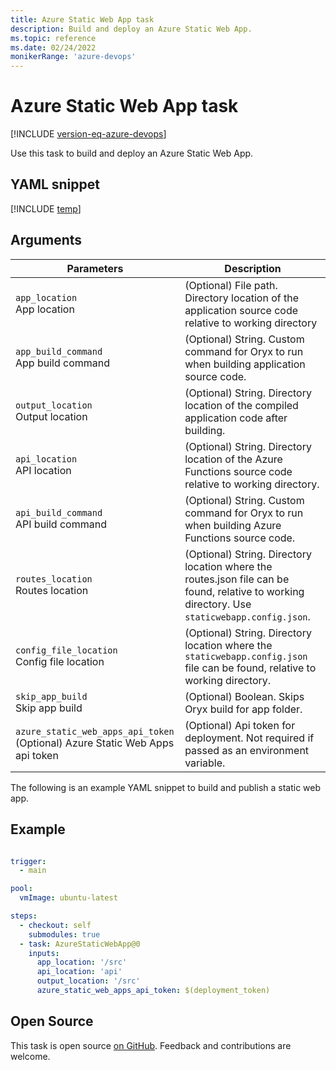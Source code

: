 ```yaml
---
title: Azure Static Web App task
description: Build and deploy an Azure Static Web App.
ms.topic: reference
ms.date: 02/24/2022
monikerRange: 'azure-devops'
---
```


# Azure Static Web App task

[!INCLUDE [version-eq-azure-devops](../../../includes/version-eq-azure-devops.md)]

Use this task to build and deploy an Azure Static Web App.

## YAML snippet

[!INCLUDE [temp](../includes/yaml/AzureStaticWebAppV0.md)]
## Arguments

| Parameters | Description |
|------------|-------------|
| `app_location`<br/>App location | (Optional) File path. Directory location of the application source code relative to working directory |
| `app_build_command`<br/>App build command | (Optional) String. Custom command for Oryx to run when building application source code. |
| `output_location`<br/>Output location | (Optional) String. Directory location of the compiled application code after building. |
| `api_location`<br/>API location | (Optional) String. Directory location of the Azure Functions source code relative to working directory. |
| `api_build_command`<br/>API build command | (Optional) String. Custom command for Oryx to run when building Azure Functions source code. |
| `routes_location`<br/>Routes location | (Optional) String. Directory location where the routes.json file can be found, relative to working directory. Use `staticwebapp.config.json`. |
| `config_file_location`<br/>Config file location | (Optional) String. Directory location where the `staticwebapp.config.json` file can be found, relative to working directory. |
| `skip_app_build`<br/>Skip app build | (Optional) Boolean. Skips Oryx build for app folder.|
| `azure_static_web_apps_api_token`<br/>(Optional) Azure Static Web Apps api token | (Optional) Api token for deployment. Not required if passed as an environment variable.|


The following is an example YAML snippet to build and publish a static web app.

## Example

```YAML

trigger:
  - main

pool:
  vmImage: ubuntu-latest

steps:
  - checkout: self
    submodules: true
  - task: AzureStaticWebApp@0
    inputs:
      app_location: '/src'
      api_location: 'api'
      output_location: '/src'
      azure_static_web_apps_api_token: $(deployment_token)
```


## Open Source

This task is open source [on GitHub](https://github.com/Microsoft/azure-pipelines-tasks). Feedback and contributions are welcome.
